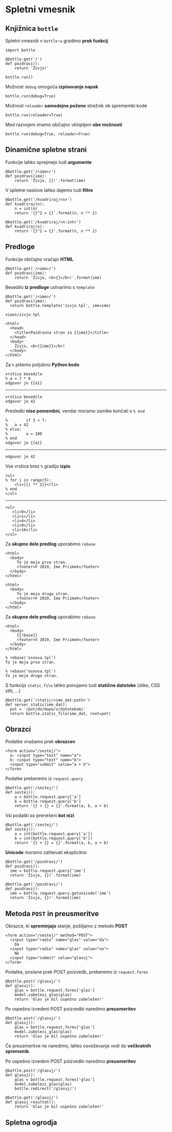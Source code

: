 # Spletni vmesnik

## Knjižnica `bottle`

Spletni vmesnik v `bottle`-u gradimo **prek funkcij**

```
import bottle

@bottle.get('/')
def pozdravi():
    return 'Živjo!'

bottle.run()
```

Možnost `debug` omogoča **izpisovanje napak**

```
bottle.run(debug=True)
```

Možnost `reloader` **samodejno požene** strežnik ob spremembi kode

```
bottle.run(reloader=True)
```

Med razvojem imamo običajno vklopljeni **obe možnosti**

```
bottle.run(debug=True, reloader=True)
```

## Dinamične spletne strani

Funkcije lahko sprejmejo tudi **argumente**

```
@bottle.get('/<ime>/')
def pozdravi(ime):
    return 'Živjo, {}!'.format(ime)
```

V spletne naslove lahko dajemo tudi **filtre**

```
@bottle.get('/kvadriraj/<n>')
def kvadriraj(n):
    n = int(n)
    return '{}^2 = {}'.format(n, n ** 2)
```

```
@bottle.get('/kvadriraj/<n:int>')
def kvadriraj(n):
    return '{}^2 = {}'.format(n, n ** 2)
```

## Predloge

Funkcije običajno vračajo **HTML**

```
@bottle.get('/<ime>/')
def pozdravi(ime):
    return 'Živjo, <b>{}</b>!'.format(ime)
```

Besedilo **iz predloge** ustvarimo s `template`

```
@bottle.get('/<ime>/')
def pozdravi(ime):
  return bottle.template('zivjo.tpl', ime=ime)
```

`views/zivjo.tpl`

```
<html>
  <head>
    <title>Pozdravna stran za {{ime}}</title>
  </head>
  <body>
    Živjo, <b>{{ime}}</b>!
  </body>
</html>
```

Za `%` pišemo poljubno **Python kodo**

```
vrstica besedila
% a = 7 * 6
odgovor je {{a}}
```

--------------------------------------------------------------------------------

```
vrstica besedila
odgovor je 42
```

Presledki **niso pomembni**, vendar moramo zamike končati s `% end`

```
%        if 3 < 7:
%   a = 42
% else:
%        a = 100
% end
odgovor je {{a}}
```

--------------------------------------------------------------------------------

```
odgovor je 42
```

Vse vrstice brez `%` gradijo **izpis**

```
<ul>
% for i in range(5):
    <li>{{i ** 2}}</li>
% end
</ul>
```

--------------------------------------------------------------------------------

```
<ul>
   <li>0</li>
   <li>1</li>
   <li>4</li>
   <li>9</li>
   <li>16</li>
</ul>
```

Za **skupne dele predlog** uporabimo `rebase`

```
<html>
  <body>
     To je moja prva stran.
     <footer>© 2019, Ime Priimek</footer>
  </body>
</html>
```

```
<html>
  <body>
     To je moja druga stran.
     <footer>© 2019, Ime Priimek</footer>
  </body>
</html>
```

Za **skupne dele predlog** uporabimo `rebase`

```
<html>
  <body>
     {{!base}}
     <footer>© 2019, Ime Priimek</footer>
  </body>
</html>
```

```
% rebase('osnova.tpl')
To je moja prva stran.
```

```
% rebase('osnova.tpl')
To je moja druga stran.
```

S funkcijo `static_file` lahko ponujamo tudi **statične datoteke** (slike, CSS stili, ...)

```
@bottle.get('/static/<ime_dat:path>')
def server_static(ime_dat):
  pot = '/pot/do/mape/z/datotekami'
  return bottle.static_file(ime_dat, root=pot)
```

## Obrazci

Podatke vnašamo prek **obrazcev**

```
<form action="/sestej/">
  a: <input type="text" name="a">
  b: <input type="text" name="b">
  <input type="submit" value="a + b">
</form>
```

Podatke preberemo iz `request.query`

```
@bottle.get('/sestej/')
def sestej():
    a = bottle.request.query['a']
    b = bottle.request.query['b']
    return '{} + {} = {}'.format(a, b, a + b)
```

Vsi podatki so prenešeni **kot nizi**

```
@bottle.get('/sestej/')
def sestej():
    a = int(bottle.request.query['a'])
    b = int(bottle.request.query['b'])
    return '{} + {} = {}'.format(a, b, a + b)
```

**Unicode** moramo zahtevati eksplicitno

```
@bottle.get('/pozdravi/')
def pozdravi():
  ime = bottle.request.query['ime']
  return 'Živjo, {}!'.format(ime)
```

```
@bottle.get('/pozdravi/')
def pozdravi():
  ime = bottle.request.query.getunicode('ime')
  return 'Živjo, {}!'.format(ime)
```

## Metoda `POST` in preusmeritve

Obrazce, ki **spreminjajo** stanje, pošiljamo z metodo **POST**

```
<form action="/sestej/" method="POST">
  <input type="radio" name="glas" value="da">
    Da
  <input type="radio" name="glas" value="ne">
    Ne
  <input type="submit" value="glasuj">
</form>
```

Podatke, poslane prek POST poizvedb, preberemo iz `request.forms`

```
@bottle.post('/glasuj/')
def glasuj():
    glas = bottle.request.forms['glas']
    model.zabelezi_glas(glas)
    return 'Glas je bil uspešno zabeležen!'
```

Po uspešno izvedeni POST poizvedbi naredimo **preusmeritev**

```
@bottle.post('/glasuj/')
def glasuj():
    glas = bottle.request.forms['glas']
    model.zabelezi_glas(glas)
    return 'Glas je bil uspešno zabeležen!'
```

Če preusmeritve ne naredimo, lahko osveževanje vodi do **večkratnih sprememb**.

Po uspešno izvedeni POST poizvedbi naredimo **preusmeritev**

```
@bottle.post('/glasuj/')
def glasuj():
    glas = bottle.request.forms['glas']
    model.zabelezi_glas(glas)
    bottle.redirect('/glasuj/')

@bottle.get('/glasuj/')
def glasuj_rezultat():
    return 'Glas je bil uspešno zabeležen!'
```

## Spletna ogrodja
